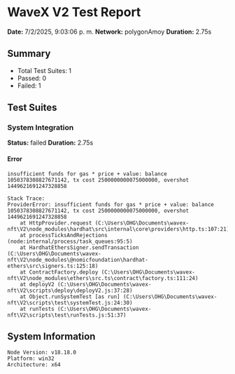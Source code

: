 # WaveX V2 Test Report

**Date:** 7/2/2025, 9:03:06 p. m.
**Network:** polygonAmoy
**Duration:** 2.75s

## Summary

- Total Test Suites: 1
- Passed: 0
- Failed: 1

## Test Suites

### System Integration

**Status:** failed
**Duration:** 2.75s

#### Error
```
insufficient funds for gas * price + value: balance 1050378308827671142, tx cost 2500000000075000000, overshot 1449621691247328858

Stack Trace:
ProviderError: insufficient funds for gas * price + value: balance 1050378308827671142, tx cost 2500000000075000000, overshot 1449621691247328858
    at HttpProvider.request (C:\Users\OHG\Documents\wavex-nft\V2\node_modules\hardhat\src\internal\core\providers\http.ts:107:21)
    at processTicksAndRejections (node:internal/process/task_queues:95:5)
    at HardhatEthersSigner.sendTransaction (C:\Users\OHG\Documents\wavex-nft\V2\node_modules\@nomicfoundation\hardhat-ethers\src\signers.ts:125:18)
    at ContractFactory.deploy (C:\Users\OHG\Documents\wavex-nft\V2\node_modules\ethers\src.ts\contract\factory.ts:111:24)
    at deployV2 (C:\Users\OHG\Documents\wavex-nft\V2\scripts\deploy\deployV2.js:37:28)
    at Object.runSystemTest [as run] (C:\Users\OHG\Documents\wavex-nft\V2\scripts\test\systemTest.js:24:30)
    at runTests (C:\Users\OHG\Documents\wavex-nft\V2\scripts\test\runTests.js:51:37)
```

## System Information

```
Node Version: v18.18.0
Platform: win32
Architecture: x64
```